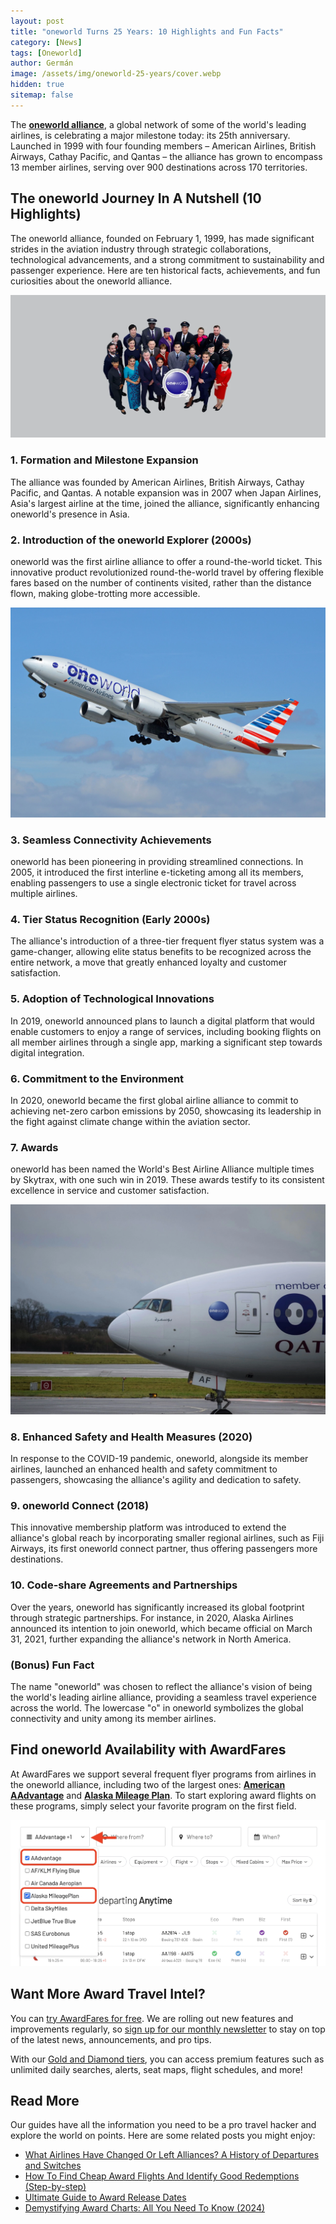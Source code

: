 ```yaml
---
layout: post
title: "oneworld Turns 25 Years: 10 Highlights and Fun Facts"
category: [News]
tags: [Oneworld]
author: Germán
image: /assets/img/oneworld-25-years/cover.webp
hidden: true
sitemap: false
---
```


The [**oneworld alliance**](https://www.oneworld.com/), a global network of some of the world's leading airlines, is celebrating a major milestone today: its 25th anniversary. Launched in 1999 with four founding members – American Airlines, British Airways, Cathay Pacific, and Qantas – the alliance has grown to encompass 13 member airlines, serving over 900 destinations across 170 territories.

## The oneworld Journey In A Nutshell (10 Highlights)

The oneworld alliance, founded on February 1, 1999, has made significant strides in the aviation industry through strategic collaborations, technological advancements, and a strong commitment to sustainability and passenger experience. Here are ten historical facts, achievements, and fun curiosities about the oneworld alliance.

<img src="../assets/img/oneworld-25-years/ow-banner.webp" alt="Oneworld turns 25 years in 2024." class="noborder"/>

### 1. Formation and Milestone Expansion

The alliance was founded by American Airlines, British Airways, Cathay Pacific, and Qantas. A notable expansion was in 2007 when Japan Airlines, Asia's largest airline at the time, joined the alliance, significantly enhancing oneworld's presence in Asia.

### 2. Introduction of the oneworld Explorer (2000s)

oneworld was the first airline alliance to offer a round-the-world ticket. This innovative product revolutionized round-the-world travel by offering flexible fares based on the number of continents visited, rather than the distance flown, making globe-trotting more accessible.

<img src="../assets/img/oneworld-25-years/american777.webp" alt="American Airlines Boeing 777-300ER oneworld livery." class="noborder"/>

### 3. Seamless Connectivity Achievements

oneworld has been pioneering in providing streamlined connections. In 2005, it introduced the first interline e-ticketing among all its members, enabling passengers to use a single electronic ticket for travel across multiple airlines.

### 4. Tier Status Recognition (Early 2000s)

The alliance's introduction of a three-tier frequent flyer status system was a game-changer, allowing elite status benefits to be recognized across the entire network, a move that greatly enhanced loyalty and customer satisfaction.

### 5. Adoption of Technological Innovations

In 2019, oneworld announced plans to launch a digital platform that would enable customers to enjoy a range of services, including booking flights on all member airlines through a single app, marking a significant step towards digital integration.

### 6. Commitment to the Environment

In 2020, oneworld became the first global airline alliance to commit to achieving net-zero carbon emissions by 2050, showcasing its leadership in the fight against climate change within the aviation sector.

### 7. Awards

oneworld has been named the World's Best Airline Alliance multiple times by Skytrax, with one such win in 2019. These awards testify to its consistent excellence in service and customer satisfaction.

<img src="../assets/img/oneworld-25-years/ow-qatar.webp" alt="Qatar Airways 777 member of oneworld." class="noborder"/>

### 8. Enhanced Safety and Health Measures (2020)

In response to the COVID-19 pandemic, oneworld, alongside its member airlines, launched an enhanced health and safety commitment to passengers, showcasing the alliance's agility and dedication to safety.

### 9. oneworld Connect (2018)

This innovative membership platform was introduced to extend the alliance's global reach by incorporating smaller regional airlines, such as Fiji Airways, its first oneworld connect partner, thus offering passengers more destinations.

### 10. Code-share Agreements and Partnerships

Over the years, oneworld has significantly increased its global footprint through strategic partnerships. For instance, in 2020, Alaska Airlines announced its intention to join oneworld, which became official on March 31, 2021, further expanding the alliance's network in North America.

### (Bonus) Fun Fact

The name "oneworld" was chosen to reflect the alliance's vision of being the world's leading airline alliance, providing a seamless travel experience across the world. The lowercase "o" in oneworld symbolizes the global connectivity and unity among its member airlines.

## Find oneworld Availability with AwardFares

At AwardFares we support several frequent flyer programs from airlines in the oneworld alliance, including two of the largest ones: [**American AAdvantage**](https://awardfares.com/search?..;z:aadvantage) and [**Alaska Mileage Plan**](https://awardfares.com/search?..;z:alaska). To start exploring award flights on these programs, simply select your favorite program on the first field.

<img src="../assets/img/oneworld-25-years/oneworld-programs.webp" alt="Find oneworld award availability using AwardFares" class="noborder"/>

## Want More Award Travel Intel?

You can [try AwardFares for free](https://awardfares.com/). We are rolling out new features and improvements regularly, so [sign up for our monthly newsletter](https://awardfares.com/newsletter) to stay on top of the latest news, announcements, and pro tips.

With our [Gold and Diamond tiers](https://awardfares.com/pricing), you can access premium features such as unlimited daily searches, alerts, seat maps, flight schedules, and more!

## Read More

Our guides have all the information you need to be a pro travel hacker and explore the world on points. Here are some related posts you might enjoy:

- [What Airlines Have Changed Or Left Alliances? A History of Departures and Switches](https://blog.awardfares.com/airline-alliances-changes/)
- [How To Find Cheap Award Flights And Identify Good Redemptions (Step-by-step)](https://blog.awardfares.com/how-to-find-cheap-award-flights/)
- [Ultimate Guide to Award Release Dates](https://blog.awardfares.com/ultimate-guide-to-award-release-dates)
- [Demystifying Award Charts: All You Need To Know (2024)](https://blog.awardfares.com/demystifying-award-charts/)

